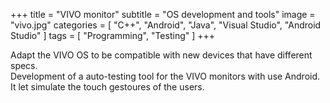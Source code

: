+++
title = "VIVO monitor"
subtitle = "OS development and tools"
image = "vivo.jpg"
categories = [ "C++", "Android", "Java", "Visual Studio", "Android Studio" ]
tags = [ "Programming", "Testing" ]
+++

Adapt the VIVO OS to be compatible with new devices that have different specs.<br>
Development of a auto-testing tool for the VIVO monitors with use Android. It let simulate the touch gestoures of the users.
